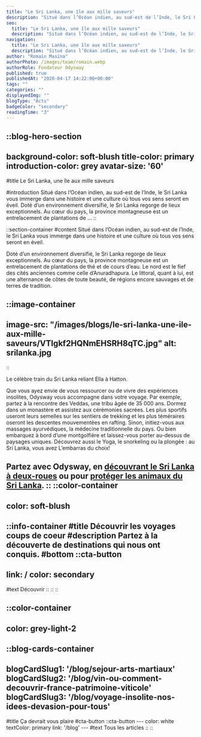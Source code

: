 ```yaml
---
title: "Le Sri Lanka, une île aux mille saveurs"
description: "Situé dans l’Océan indien, au sud-est de l’Inde, le Sri Lanka vous immerge dans une histoire et une culture où tous vos sens seront en éveil. Doté d’un environnement diversifié, le Sri Lanka regorge de lieux exceptionnels. Au cœur du pays, la province montagneuse est un entrelacement de plantations de ..."
seo:
  title: "Le Sri Lanka, une île aux mille saveurs"
  description: "Situé dans l’Océan indien, au sud-est de l’Inde, le Sri Lanka vous immerge dans une histoire et une culture où tous vos sens seront en éveil"
navigation:
  title: "Le Sri Lanka, une île aux mille saveurs"
  description: "Situé dans l’Océan indien, au sud-est de l’Inde, le Sri Lanka vous immerge dans une histoire et une culture où tous vos sens seront en éveil. Doté d’un environnement diversifié, le Sri Lanka regorge de lieux exceptionnels. Au cœur du pays, la province montagneuse est un entrelacement de plantations de ..."
author: "Romain Masina"
authorPhoto: /images/team/romain.webp
authorRole: Fondateur Odysway
published: true
publishedAt: "2020-04-17 14:22:00+00:00"
tags: ""
categories: ""
displayedImg: ""
blogType: "Actu"
badgeColor: "secondary"
readingTime: "3"
---
```


::blog-hero-section
---
background-color: soft-blush
title-color: primary
introduction-color: grey
avatar-size: '60'
---
#title
Le Sri Lanka, une île aux mille saveurs

#introduction
Situé dans l’Océan indien, au sud-est de l’Inde, le Sri Lanka vous immerge dans une histoire et une culture où tous vos sens seront en éveil. Doté d’un environnement diversifié, le Sri Lanka regorge de lieux exceptionnels. Au cœur du pays, la province montagneuse est un entrelacement de plantations de ...
::

::section-container
#content
Situé dans l’Océan indien, au sud-est de l’Inde, le Sri Lanka vous immerge dans une histoire et une culture où tous vos sens seront en éveil.

Doté d’un environnement diversifié, le Sri Lanka regorge de lieux exceptionnels. Au cœur du pays, la province montagneuse est un entrelacement de plantations de thé et de cours d’eau. Le nord est le fief des cités anciennes comme celle d’Anuradhapura. Le littoral, quant à lui, est une alternance de côtes de toute beauté, de régions encore sauvages et de terres de tradition.

::image-container
---
image-src: "/images/blogs/le-sri-lanka-une-ile-aux-mille-saveurs/VTIgkf2HQNmEHSRH8qTC.jpg"
alt: srilanka.jpg
---
::

Le célèbre train du Sri Lanka reliant Ella à Hatton.

Que vous ayez envie de vous ressourcer ou de vivre des expériences insolites, Odysway vous accompagne dans votre voyage. Par exemple, partez à la rencontre des Veddas, une tribu âgée de 35 000 ans. Dormez dans un monastère et assistez aux cérémonies sacrées. Les plus sportifs useront leurs semelles sur les sentiers de trekking et les plus téméraires oseront les descentes mouvementées en rafting. Sinon, initiez-vous aux massages ayurvédiques, la médecine traditionnelle du pays. Ou bien embarquez à bord d’une montgolfière et laissez-vous porter au-dessus de paysages uniques. Découvrez aussi le Yoga, le snorkeling ou la plongée : au Sri Lanka, vous avez L’embarras du choix!

Partez avec Odysway, en [découvrant le Sri Lanka à deux-roues](https://odysway.com/voyages/voyage-velo-sri-lanka) ou pour [protéger les animaux du Sri Lanka](https://odysway.com/voyages/protection-animaux-sri-lanka).
::
::color-container
---
color: soft-blush
---
  ::info-container
  #title
  Découvrir les voyages coups de coeur
  #description
  Partez à la découverte de destinations qui nous ont conquis.
  #bottom
  ::cta-button
  ---
  link: /
  color: secondary
  ---
  #text
  Découvrir
  ::
  ::
::

::color-container
---
color: grey-light-2
---
  ::blog-cards-container
  ---
  blogCardSlug1: '/blog/sejour-arts-martiaux' 
  blogCardSlug2: '/blog/vin-ou-comment-decouvrir-france-patrimoine-viticole' 
  blogCardSlug3: '/blog/voyage-insolite-nos-idees-devasion-pour-tous' 
  ---
  #title
  Ça devrait vous plaire
  #cta-button
    ::cta-button
    ---
    color: white
    textColor: primary
    link: '/blog'
    ---
    #text
    Tous les  articles
    ::
  ::

